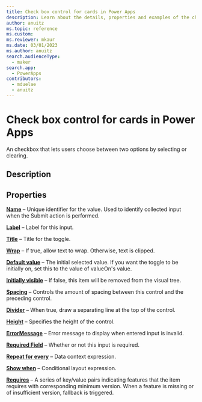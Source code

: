 ```yaml
---
title: Check box control for cards in Power Apps
description: Learn about the details, properties and examples of the check box control for cards in Power Apps.
author: anuitz
ms.topic: reference
ms.custom: 
ms.reviewer: mkaur
ms.date: 03/01/2023
ms.author: anuitz
search.audienceType:
  - maker
search.app:
  - PowerApps
contributors:
  - mduelae
  - anuitz
---
```


# Check box control for cards in Power Apps

An checkbox that lets users choose between two options by selecting or clearing.

## Description

## Properties

**[Name](../control-reference.md#n)** – Unique identifier for the value. Used to identify collected input when the Submit action is performed.

**[Label](../control-reference.md#l)** – Label for this input.

**[Title](../control-reference.md#t)** – Title for the toggle.

**[Wrap](../control-reference.md#w)** – If true, allow text to wrap. Otherwise, text is clipped.

**[Default value](../control-reference.md#d)** – The initial selected value. If you want the toggle to be initially on, set this to the value of valueOn's value.

**[Initially visible](../control-reference.md#i)** – If false, this item will be removed from the visual tree.

**[Spacing](../control-reference.md#s)** – Controls the amount of spacing between this control and the preceding control.

**[Divider](../control-reference.md#d)** – When true, draw a separating line at the top of the control.

**[Height](../control-reference.md#h)** – Specifies the height of the control.

**[ErrorMessage](../control-reference.md#e)** – Error message to display when entered input is invalid.

**[Required Field](../control-reference.md#r)** – Whether or not this input is required.

**[Repeat for every](../control-reference.md#r)** – Data context expression.

**[Show when](../control-reference.md#s)** – Conditional layout expression.

**[Requires](../control-reference.md#r)** – A series of key/value pairs indicating features that the item requires with corresponding minimum version. When a feature is missing or of insufficient version, fallback is triggered.
